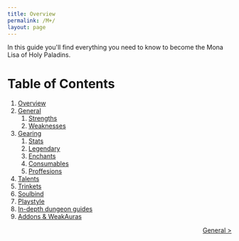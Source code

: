 ```yaml
---
title: Overview
permalink: /M+/
layout: page
---
```


In this guide you'll find everything you need to know to become the Mona Lisa of Holy Paladins.

# Table of Contents

1. [Overview](/M+/)
2. [General](/M+/general)
   1. [Strengths](/M+/general/#strengths)
   2. [Weaknesses](/M+/general/#weaknesses)
3. [Gearing](/M+/gearing)
   1. [Stats](/M+/general/#strengths)
   2. [Legendary](/M+/general/#best-legendarys)
   3. [Enchants](/M+/general/#enchant-and-gems)
   4. [Consumables](/M+/general/#Consumables)
   5. [Proffesions](/M+/general/#Proffesions)
4. [Talents](/M+/talents)
5. [Trinkets](/M+/trinkets)
6. [Soulbind](/M+/soulbind)
7. [Playstyle](/M+/playstyle)
8. [In-depth dungeon guides](/M+/cd)
9. [Addons & WeakAuras](/M+/wa)
<div style="text-align:right;">
<a href="/M+/general"> General ></a>
</div>
